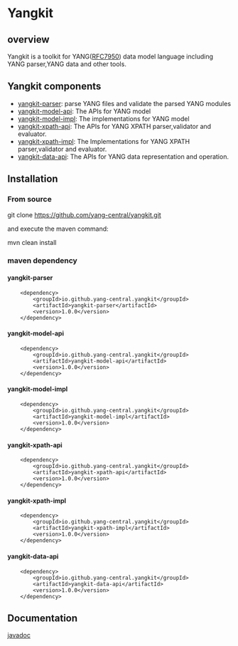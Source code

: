# Yangkit

## overview

Yangkit is a toolkit for YANG([RFC7950](https://datatracker.ietf.org/doc/html/rfc7950)) data model language including YANG parser,YANG data and other tools.

## Yangkit components
* [yangkit-parser](yangkit-parser/README.md): parse YANG files and validate the parsed YANG modules
* [yangkit-model-api](yangkit-model-api/README.md): The APIs for YANG model
* [yangkit-model-impl](yangkit-model-impl/README.md): The implementations for YANG model
* [yangkit-xpath-api](yangkit-xpath-api/README.md): The APIs for YANG XPATH parser,validator and evaluator.
* [yangkit-xpath-impl](yangkit-xpath-impl/README.md): The Implementations for YANG XPATH parser,validator and evaluator.
* [yangkit-data-api](yangkit-data-api/README.md): The APIs for YANG data representation and operation.

## Installation
### From source
git clone https://github.com/yang-central/yangkit.git

and execute the maven command:

mvn clean install

### maven dependency
#### yangkit-parser
        <dependency>
            <groupId>io.github.yang-central.yangkit</groupId>
            <artifactId>yangkit-parser</artifactId>
            <version>1.0.0</version>
        </dependency>
#### yangkit-model-api
        <dependency>
            <groupId>io.github.yang-central.yangkit</groupId>
            <artifactId>yangkit-model-api</artifactId>
            <version>1.0.0</version>
        </dependency>
#### yangkit-model-impl
        <dependency>
            <groupId>io.github.yang-central.yangkit</groupId>
            <artifactId>yangkit-model-impl</artifactId>
            <version>1.0.0</version>
        </dependency>
#### yangkit-xpath-api
        <dependency>
            <groupId>io.github.yang-central.yangkit</groupId>
            <artifactId>yangkit-xpath-api</artifactId>
            <version>1.0.0</version>
        </dependency>
#### yangkit-xpath-impl
        <dependency>
            <groupId>io.github.yang-central.yangkit</groupId>
            <artifactId>yangkit-xpath-impl</artifactId>
            <version>1.0.0</version>
        </dependency>
#### yangkit-data-api
        <dependency>
            <groupId>io.github.yang-central.yangkit</groupId>
            <artifactId>yangkit-data-api</artifactId>
            <version>1.0.0</version>
        </dependency>
## Documentation
[javadoc](docs/apidocs)